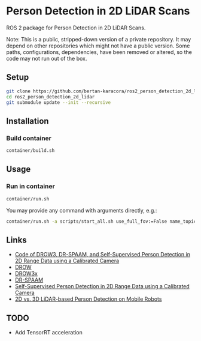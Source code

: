 # Person Detection in 2D LiDAR Scans

ROS 2 package for Person Detection in 2D LiDAR Scans.

Note: This is a public, stripped-down version of a private repository. It may depend on other repositories which might not have a public version. Some paths, configurations, dependencies, have been removed or altered, so the code may not run out of the box.

## Setup

```bash
git clone https://github.com/bertan-karacora/ros2_person_detection_2d_lidar.git
cd ros2_person_detection_2d_lidar
git submodule update --init --recursive
```

## Installation

### Build container

```bash
container/build.sh
```

## Usage

### Run in container

```bash
container/run.sh
```

You may provide any command with arguments directly, e.g.:

```bash
container/run.sh -a scripts/start_all.sh use_full_fov:=False name_topic_scan:=/sick_laser_front/scan use_filter_region:=False
```

## Links

- [Code of DROW3, DR-SPAAM, and Self-Supervised Person Detection in 2D Range Data using a Calibrated Camera](https://github.com/VisualComputingInstitute/2D_lidar_person_detection)
- [DROW](https://arxiv.org/pdf/1603.02636)
- [DROW3x](https://arxiv.org/pdf/1804.02463)
- [DR-SPAAM](https://arxiv.org/pdf/2004.14079)
- [Self-Supervised Person Detection in 2D Range Data using a Calibrated Camera](https://arxiv.org/pdf/2012.08890)
- [2D vs. 3D LiDAR-based Person Detection on Mobile Robots](https://arxiv.org/pdf/2106.11239)

## TODO

- Add TensorRT acceleration
